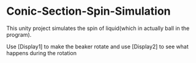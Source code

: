 # Conic-Section-Spin-Simulation
This unity project simulates the spin of liquid(which in actually ball in the program).

Use [Display1] to make the beaker rotate and use [Display2] to see what happens during the rotation
